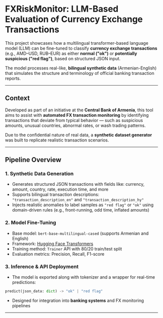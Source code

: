 #  FXRiskMonitor: LLM-Based Evaluation of Currency Exchange Transactions

This project showcases how a multilingual transformer-based language model (LLM) can be fine-tuned to classify **currency exchange transactions** (e.g., AMD–USD, RUB–EUR) as either **normal ("ok")** or **potentially suspicious ("red flag")**, based on structured JSON input.

The model processes real-like, **bilingual synthetic data** (Armenian-English) that simulates the structure and terminology of official banking transaction reports.

---

##  Context

Developed as part of an initiative at the **Central Bank of Armenia**, this tool aims to assist with **automated FX transaction monitoring** by identifying transactions that deviate from typical behavior — such as suspicious amounts, unusual countries, abnormal rates, or wash trading patterns.

Due to the confidential nature of real data, a **synthetic dataset generator** was built to replicate realistic transaction scenarios.

---

##  Pipeline Overview

### 1.  Synthetic Data Generation
- Generates structured JSON transactions with fields like: currency, amount, country, rate, execution time, and more
- Supports bilingual transaction descriptions: `"transaction_description_en"` and `"transaction_description_hy"`
- Injects realistic anomalies to label samples as `"red flag"` or `"ok"` using domain-driven rules (e.g., front-running, odd time, inflated amounts)

### 2.  Model Fine-Tuning
- Base model: `bert-base-multilingual-cased` (supports Armenian and English)
- Framework: [Hugging Face Transformers](https://huggingface.co/transformers/)
- Training method: `Trainer` API with 80/20 train/test split
- Evaluation metrics: Precision, Recall, F1-score

### 3.  Inference & API Deployment
- The model is exported along with tokenizer and a wrapper for real-time predictions:
```python
predict(json_data: dict) -> "ok" | "red flag"
```
- Designed for integration into **banking systems** and FX monitoring pipelines

---





